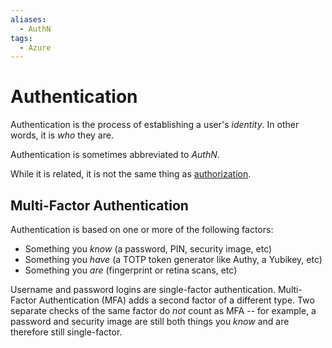 ```yaml
---
aliases:
  - AuthN
tags:
  - Azure
---
```

# Authentication

Authentication is the process of establishing a user's _identity_. In other
words, it is _who_ they are.

Authentication is sometimes abbreviated to _AuthN_.

While it is related, it is not the same thing as
[authorization](devops/authorization.md).

## Multi-Factor Authentication

Authentication is based on one or more of the following factors:
- Something you _know_ (a password, PIN, security image, etc)
- Something you _have_ (a TOTP token generator like Authy, a Yubikey, etc)
- Something you _are_ (fingerprint or retina scans, etc)

Username and password logins are single-factor authentication. Multi-Factor
Authentication (MFA) adds a second factor of a different type. Two separate
checks of the same factor do _not_ count as MFA -- for example, a password and
security image are still both things you _know_ and are therefore still
single-factor. 

